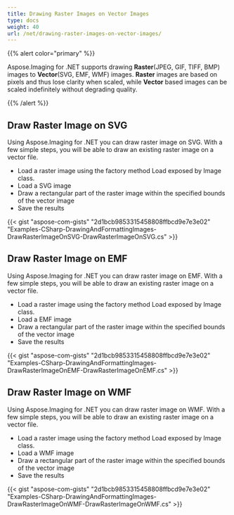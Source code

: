 ```yaml
---
title: Drawing Raster Images on Vector Images
type: docs
weight: 40
url: /net/drawing-raster-images-on-vector-images/
---
```






{{% alert color="primary" %}} 

Aspose.Imaging for .NET supports drawing **Raster**(JPEG, GIF, TIFF, BMP) images to **Vector**(SVG, EMF, WMF) images. **Raster** images are based on pixels and thus lose clarity when scaled, while **Vector** based images can be scaled indefinitely without degrading quality.

{{% /alert %}} 
## **Draw Raster Image on SVG**
Using Aspose.Imaging for .NET you can draw raster image on SVG. With a few simple steps, you will be able to draw an existing raster image on a vector file.

- Load a raster image using the factory method Load exposed by Image class.
- Load a SVG image
- Draw a rectangular part of the raster image within the specified bounds of the vector image
- Save the results

{{< gist "aspose-com-gists" "2d1bcb9853315458808ffbcd9e7e3e02" "Examples-CSharp-DrawingAndFormattingImages-DrawRasterImageOnSVG-DrawRasterImageOnSVG.cs" >}}
## **Draw Raster Image on EMF**
Using Aspose.Imaging for .NET you can draw raster image on EMF. With a few simple steps, you will be able to draw an existing raster image on a vector file.

- Load a raster image using the factory method Load exposed by Image class.
- Load a EMF image
- Draw a rectangular part of the raster image within the specified bounds of the vector image
- Save the results



{{< gist "aspose-com-gists" "2d1bcb9853315458808ffbcd9e7e3e02" "Examples-CSharp-DrawingAndFormattingImages-DrawRasterImageOnEMF-DrawRasterImageOnEMF.cs" >}}
## **Draw Raster Image on WMF**
Using Aspose.Imaging for .NET you can draw raster image on WMF. With a few simple steps, you will be able to draw an existing raster image on a vector file.

- Load a raster image using the factory method Load exposed by Image class.
- Load a WMF image
- Draw a rectangular part of the raster image within the specified bounds of the vector image
- Save the results



{{< gist "aspose-com-gists" "2d1bcb9853315458808ffbcd9e7e3e02" "Examples-CSharp-DrawingAndFormattingImages-DrawRasterImageOnWMF-DrawRasterImageOnWMF.cs" >}}

